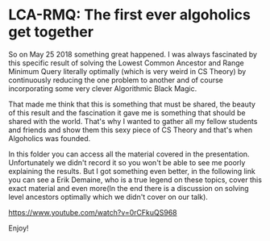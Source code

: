 # LCA-RMQ: The first ever algoholics get together #

So on May 25 2018 something great happened. I was always fascinated by this specific result of solving the Lowest Common Ancestor 
and Range Minimum Query literally optimally (which is very weird in CS Theory) by continuously reducing the one problem to another
and of course incorporating some very clever Algorithmic Black Magic.

That made me think that this is something that must be shared, the beauty of this result and the fascination it gave me is something
that should be shared with the world. That's why I wanted to gather all my fellow students and friends and show them this sexy piece
of CS Theory and that's when Algoholics was founded.

In this folder you can access all the material covered in the presentation. Unfortunately we didn't record it so you won't
be able to see me poorly explaining the results. But I got something even better, in the following link you can see a Erik Demaine, who is
a true legend on these topics, cover this exact material and even more(In the end there is a discussion on solving level ancestors optimally
which we didn't cover on our talk).

https://www.youtube.com/watch?v=0rCFkuQS968

Enjoy!
